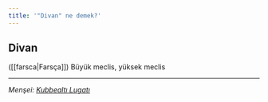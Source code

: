 ```yaml
---
title: '"Divan" ne demek?'
---
```


## Divan
([[farsca|Farsça]]) Büyük meclis, yüksek meclis

---
*Menşei: [Kubbealtı Lugatı](https://www.lugatim.com/s/Divan)*